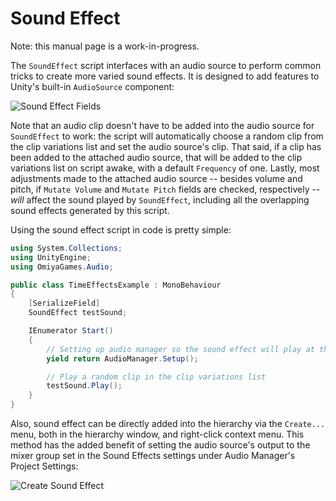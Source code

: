 # Sound Effect

Note: this manual page is a work-in-progress.

The `SoundEffect` script interfaces with an audio source to perform common tricks to create more varied sound effects.  It is designed to add features to Unity's built-in `AudioSource` component:

![Sound Effect Fields](https://omiyagames.github.io/template-unity-package/resources/SoundEffectFields.png)

Note that an audio clip doesn't have to be added into the audio source for `SoundEffect` to work: the script will automatically choose a random clip from the clip variations list and set the audio source's clip.  That said, if a clip has been added to the attached audio source, that will be added to the clip variations list on script awake, with a default `Frequency` of one.  Lastly, most adjustments made to the attached audio source -- besides volume and pitch, if `Mutate Volume` and `Mutate Pitch` fields are checked, respectively -- *will* affect the sound played by `SoundEffect`, including all the overlapping sound effects generated by this script.

Using the sound effect script in code is pretty simple:
```csharp
using System.Collections;
using UnityEngine;
using OmiyaGames.Audio;

public class TimeEffectsExample : MonoBehaviour
{
    [SerializeField]
    SoundEffect testSound;

    IEnumerator Start()
    {
        // Setting up audio manager so the sound effect will play at the right volume
        yield return AudioManager.Setup();

        // Play a random clip in the clip variations list
        testSound.Play();
    }
}
```

Also, sound effect can be directly added into the hierarchy via the `Create...` menu, both in the hierarchy window, and right-click context menu.  This method has the added benefit of setting the audio source's output to the mixer group set in the Sound Effects settings under Audio Manager's Project Settings:

![Create Sound Effect](https://omiyagames.github.io/template-unity-package/resources/CreateSoundEffect.png)

